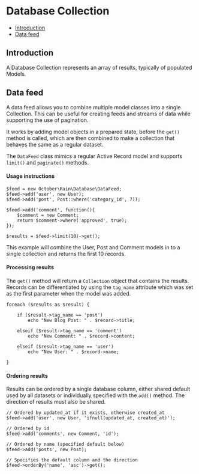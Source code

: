 # Database Collection

- [Introduction](#introduction)
- [Data feed](#data-feed)



<a name="introduction"></a>
## Introduction

A Database Collection represents an array of results, typically of populated Models.

<a name="data-feed"></a>
## Data feed

A data feed allows you to combine multiple model classes into a single Collection.
This can be useful for creating feeds and streams of data while supporting the use of pagination.

It works by adding model objects in a prepared state, before the `get()` method is called, which are then combined to make a collection that behaves the same as a regular dataset.

The `DataFeed` class mimics a regular Active Record model and supports `limit()` and `paginate()` methods.

#### Usage instructions

    $feed = new October\Rain\Database\DataFeed;
    $feed->add('user', new User);
    $feed->add('post', Post::where('category_id', 7));

    $feed->add('comment', function(){
        $comment = new Comment;
        return $comment->where('approved', true);
    });

    $results = $feed->limit(10)->get();

This example will combine the User, Post and Comment models in to a single collection and returns the first 10 records.

#### Processing results

The `get()` method will return a `Collection` object that contains the results.
Records can be differentiated by using the `tag_name` attribute which was set as the first parameter when the model was added.

    foreach ($results as $result) {

        if ($result->tag_name == 'post')
            echo "New Blog Post: " . $record->title;

        elseif ($result->tag_name == 'comment')
            echo "New Comment: " . $record->content;

        elseif ($result->tag_name == 'user')
            echo "New User: " . $record->name;

    }

#### Ordering results

Results can be ordered by a single database column, either shared default used by all datasets or individually specified with the `add()` method.
The direction of results must also be shared.

    // Ordered by updated_at if it exists, otherwise created_at
    $feed->add('user', new User, 'ifnull(updated_at, created_at)');

    // Ordered by id
    $feed->add('comments', new Comment, 'id');

    // Ordered by name (specified default below)
    $feed->add('posts', new Post);

    // Specifies the default column and the direction
    $feed->orderBy('name', 'asc')->get();

